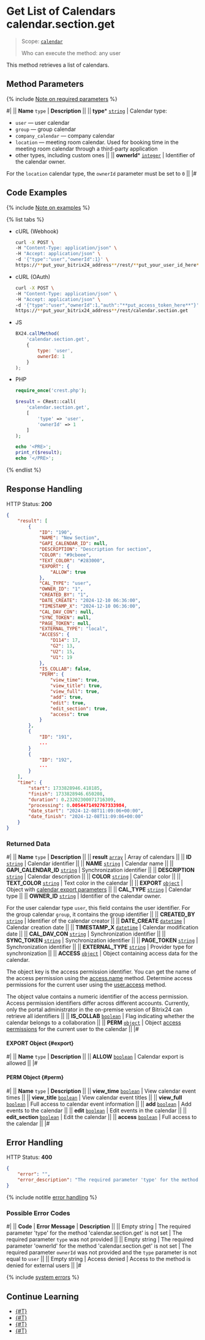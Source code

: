 # Get List of Calendars calendar.section.get

> Scope: [`calendar`](../scopes/permissions.md)
>
> Who can execute the method: any user

This method retrieves a list of calendars.

## Method Parameters

{% include [Note on required parameters](../../_includes/required.md) %}

#|
|| **Name**
`type` | **Description** ||
|| **type***
[`string`](../data-types.md) | Calendar type: 
- `user` — user calendar
- `group` — group calendar
- `company_calendar` — company calendar 
- `location` — meeting room calendar. Used for booking time in the meeting room calendar through a third-party application
- other types, including custom ones ||
|| **ownerId***
[`integer`](../data-types.md) | Identifier of the calendar owner.

For the `location` calendar type, the `ownerId` parameter must be set to `0` ||
|#

## Code Examples

{% include [Note on examples](../../_includes/examples.md) %}

{% list tabs %}

- cURL (Webhook)

    ```bash
    curl -X POST \
    -H "Content-Type: application/json" \
    -H "Accept: application/json" \
    -d '{"type":"user","ownerId":1}' \
    https://**put_your_bitrix24_address**/rest/**put_your_user_id_here**/**put_your_webhook_here**/calendar.section.get
    ```

- cURL (OAuth)

    ```bash
    curl -X POST \
    -H "Content-Type: application/json" \
    -H "Accept: application/json" \
    -d '{"type":"user","ownerId":1,"auth":"**put_access_token_here**"}' \
    https://**put_your_bitrix24_address**/rest/calendar.section.get
    ```

- JS

    ```js
    BX24.callMethod(
        'calendar.section.get',
        {
            type: 'user',
            ownerId: 1
        }
    );
    ```

- PHP

    ```php
    require_once('crest.php');

    $result = CRest::call(
        'calendar.section.get',
        [
            'type' => 'user',
            'ownerId' => 1
        ]
    );

    echo '<PRE>';
    print_r($result);
    echo '</PRE>';
    ```

{% endlist %}

## Response Handling

HTTP Status: **200**

```json
{
    "result": [
        {
            "ID": "190",
            "NAME": "New Section",
            "GAPI_CALENDAR_ID": null,
            "DESCRIPTION": "Description for section",
            "COLOR": "#9cbeee",
            "TEXT_COLOR": "#283000",
            "EXPORT": {
                "ALLOW": true
            },
            "CAL_TYPE": "user",
            "OWNER_ID": "1",
            "CREATED_BY": "1",
            "DATE_CREATE": "2024-12-10 06:36:00",
            "TIMESTAMP_X": "2024-12-10 06:36:00",
            "CAL_DAV_CON": null,
            "SYNC_TOKEN": null,
            "PAGE_TOKEN": null,
            "EXTERNAL_TYPE": "local",
            "ACCESS": {
                "D114": 17,
                "G2": 13,
                "U2": 15,
                "U1": 19
            },
            "IS_COLLAB": false,
            "PERM": {
                "view_time": true,
                "view_title": true,
                "view_full": true,
                "add": true,
                "edit": true,
                "edit_section": true,
                "access": true
            }
        },
        {
            "ID": "191",
            ...
        }
        {
            "ID": "192",
            ...
        }
    ],
    "time": {
        "start": 1733828946.418185,
        "finish": 1733828946.650208,
        "duration": 0.23202300071716309,
        "processing": 0.0054471492767333984,
        "date_start": "2024-12-08T11:09:06+00:00",
        "date_finish": "2024-12-08T11:09:06+00:00"
    }
}
```

### Returned Data

#|
|| **Name**
`type` | **Description** ||
|| **result**
[`array`](../data-types.md) | Array of calendars ||
|| **ID**
[`string`](../data-types.md) | Calendar identifier ||
|| **NAME**
[`string`](../data-types.md) | Calendar name ||
|| **GAPI_CALENDAR_ID**
[`string`](../data-types.md) | Synchronization identifier ||
|| **DESCRIPTION**
[`string`](../data-types.md) | Calendar description ||
|| **COLOR**
[`string`](../data-types.md) | Calendar color ||
|| **TEXT_COLOR**
[`string`](../data-types.md) | Text color in the calendar ||
|| **EXPORT**
[`object`](../data-types.md) | Object with [calendar export parameters](#export)
 ||
|| **CAL_TYPE**
[`string`](../data-types.md) | Calendar type ||
|| **OWNER_ID**
[`string`](../data-types.md) | Identifier of the calendar owner. 

For the user calendar type `user`, this field contains the user identifier. For the group calendar `group`, it contains the group identifier ||
|| **CREATED_BY**
[`string`](../data-types.md) | Identifier of the calendar creator ||
|| **DATE_CREATE**
[`datetime`](../data-types.md) | Calendar creation date ||
|| **TIMESTAMP_X**
[`datetime`](../data-types.md) | Calendar modification date ||
|| **CAL_DAV_CON**
[`string`](../data-types.md) | Synchronization identifier ||
|| **SYNC_TOKEN**
[`string`](../data-types.md) | Synchronization identifier ||
|| **PAGE_TOKEN**
[`string`](../data-types.md) | Synchronization identifier ||
|| **EXTERNAL_TYPE**
[`string`](../data-types.md) | Provider type for synchronization ||
|| **ACCESS**
[`object`](../data-types.md) | Object containing access data for the calendar. 

The object key is the access permission identifier. You can get the name of the access permission using the [access.name](../common/system/access-name.md) method. Determine access permissions for the current user using the [user.access](../common/users/user-access.md) method.

The object value contains a numeric identifier of the access permission. Access permission identifiers differ across different accounts. Currently, only the portal administrator in the on-premise version of Bitrix24 can retrieve all identifiers ||
|| **IS_COLLAB**
[`boolean`](../data-types.md) | Flag indicating whether the calendar belongs to a collaboration ||
|| **PERM**
[`object`](../data-types.md) | Object [access permissions](#perm) for the current user to the calendar ||
|#

#### EXPORT Object {#export}

#|
|| **Name**
`type` | **Description** ||
|| **ALLOW**
[`boolean`](../data-types.md) | Calendar export is allowed ||
|#

#### PERM Object {#perm}

#|
|| **Name**
`type` | **Description** ||
|| **view_time**
[`boolean`](../data-types.md) | View calendar event times ||
|| **view_title**
[`boolean`](../data-types.md) | View calendar event titles ||
|| **view_full**
[`boolean`](../data-types.md) | Full access to calendar event information ||
|| **add**
[`boolean`](../data-types.md) | Add events to the calendar ||
|| **edit**
[`boolean`](../data-types.md) | Edit events in the calendar ||
|| **edit_section**
[`boolean`](../data-types.md) | Edit the calendar ||
|| **access**
[`boolean`](../data-types.md) | Full access to the calendar ||
|#

## Error Handling

HTTP Status: **400**

```json
{
    "error": "",
    "error_description": "The required parameter 'type' for the method 'calendar.section.get' is not set"
}
```

{% include notitle [error handling](../../_includes/error-info.md) %}

### Possible Error Codes

#|
|| **Code** | **Error Message** | **Description** ||
|| Empty string | The required parameter 'type' for the method 'calendar.section.get' is not set | The required parameter `type` was not provided ||
|| Empty string | The required parameter 'ownerId' for the method 'calendar.section.get' is not set | The required parameter `ownerId` was not provided and the `type` parameter is not equal to `user` ||
|| Empty string | Access denied | Access to the method is denied for external users ||
|#

{% include [system errors](../../_includes/system-errors.md) %}

## Continue Learning 

- [{#T}](./index.md)
- [{#T}](./calendar-section-add.md)
- [{#T}](./calendar-section-update.md)
- [{#T}](./calendar-section-delete.md)